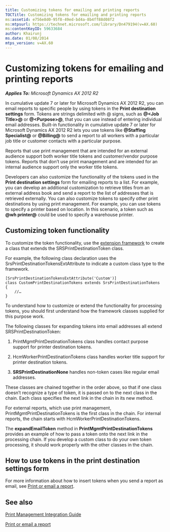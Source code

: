 ```yaml
---
title: Customizing tokens for emailing and printing reports
TOCTitle: Customizing tokens for emailing and printing reports
ms:assetid: e756e8d0-95f8-49ed-bd4a-8b4ff88d08f2
ms:mtpsurl: https://technet.microsoft.com/library/Dn479194(v=AX.60)
ms:contentKeyID: 59633684
author: Khairunj
ms.date: 01/08/2014
mtps_version: v=AX.60
---
```


# Customizing tokens for emailing and printing reports 


_**Applies To:** Microsoft Dynamics AX 2012 R2_

In cumulative update 7 or later for Microsoft Dynamics AX 2012 R2, you can email reports to specific people by using tokens in the **Print destination settings** form. Tokens are strings delimited with @ signs, such as **@\<Job Title\>@** or **@\<Purpose\>@**, that you can use instead of entering individual email addresses. Built-in functionality in cumulative update 7 or later for Microsoft Dynamics AX 2012 R2 lets you use tokens like **@Staffing Specialist@** or <strong>@Billing@</strong> to send a report to all workers with a particular job title or customer contacts with a particular purpose.

Reports that use print management that are intended for an external audience support both worker title tokens and customer/vendor purpose tokens. Reports that don’t use print management and are intended for an internal audience support only the worker title tokens.

Developers can also customize the functionality of the tokens used in the **Print destination settings** form for emailing reports to a list. For example, you can develop an additional customization to retrieve titles from an external address book and send a report to the list of addresses that is retrieved externally. You can also customize tokens to specify other print destinations by using print management. For example, you can use tokens to specify a printer based on location. In this scenario, a token such as **@wh printer@** could be used to specify a warehouse printer.

## Customizing token functionality

To customize the token functionality, use the [extension framework](http://blogs.msdn.com/b/ax_gfm_framework_team_blog/archive/2012/11/13/the-microsoft-dynamics-ax-2012-extension-framework-part-1.aspx) to create a class that extends the SRSPrintDestinationToken class.

For example, the following class declaration uses the SrsPrintDestinationTokensExtAttribute to indicate a custom class type to the framework.

    [SrsPrintDestinationTokensExtAttribute('Custom')]
    class CustomPrintDestinationTokens extends SrsPrintDestinationTokens
    {
        //…
    }

To understand how to customize or extend the functionality for processing tokens, you should first understand how the framework classes supplied for this purpose work.

The following classes for expanding tokens into email addresses all extend SRSPrintDestinationToken:

1.  PrintMgmtPrintDestinationTokens class handles contact purpose support for printer destination tokens.

2.  HcmWorkerPrintDestinationTokens class handles worker title support for printer destination tokens.

3.  **SRSPrintDestinationNone** handles non-token cases like regular email addresses.

These classes are chained together in the order above, so that if one class doesn’t recognize a type of token, it is passed on to the next class in the chain. Each class specifies the next link in the chain in its new method.

For external reports, which use print management, PrintMgmtPrintDestinationTokens is the first class in the chain. For internal reports, the chain starts with HcmWorkerPrintDestinationTokens.

The **expandEmailToken** method in **PrintMgmtPrintDestinationTokens** provides an example of how to pass a token onto the next link in the processing chain. If you develop a custom class to do your own token processing, it should work properly with the other classes in the chain.

## How to use tokens in the print destination settings form

For more information about how to insert tokens when you send a report as email, see [Print or email a report](print-or-email-a-report.md).

## See also

[Print Management Integration Guide](print-management-integration-guide.md)

[Print or email a report](print-or-email-a-report.md)

